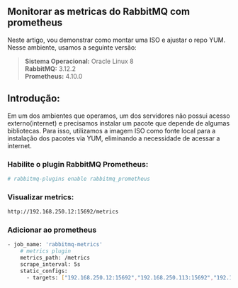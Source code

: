 ## Monitorar as metricas do RabbitMQ com prometheus

Neste artigo, vou demonstrar como montar uma ISO e ajustar o repo YUM.<br>
Nesse ambiente, usamos a seguinte versão:

> **Sistema Operacional:** Oracle Linux 8 <br>
> **RabbitMQ:** 3.12.2 <br>
> **Prometheus:** 4.10.0

## Introdução:
Em um dos ambientes que operamos, um dos servidores não possui acesso externo(internet) e precisamos instalar um pacote que depende de algumas bibliotecas. Para isso, utilizamos a imagem ISO como fonte local para a instalação dos pacotes via YUM, eliminando a necessidade de acessar a internet.

### Habilite o plugin RabbitMQ Prometheus: 
```bash
# rabbitmq-plugins enable rabbitmq_prometheus
```

### Visualizar metrics:
```bash
http://192.168.250.12:15692/metrics
```

### Adicionar ao prometheus
```bash
- job_name: 'rabbitmq-metrics'
    # metrics plugin
    metrics_path: /metrics
    scrape_interval: 5s
    static_configs:
      - targets: ["192.168.250.12:15692","192.168.250.113:15692","192.168.250.115:15692"]
```

